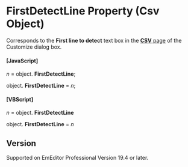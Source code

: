 # FirstDetectLine Property (Csv Object)

Corresponds to the **First line to detect** text box in the [**CSV** page](../../dlg/customize/csv/index) of the Customize dialog box.

#### \[JavaScript\]

_n_ = object. **FirstDetectLine**;

object. **FirstDetectLine** = _n_;

#### \[VBScript\]

_n_ = object. **FirstDetectLine**

object. **FirstDetectLine** = _n_

## Version

Supported on EmEditor Professional Version 19.4 or later.
